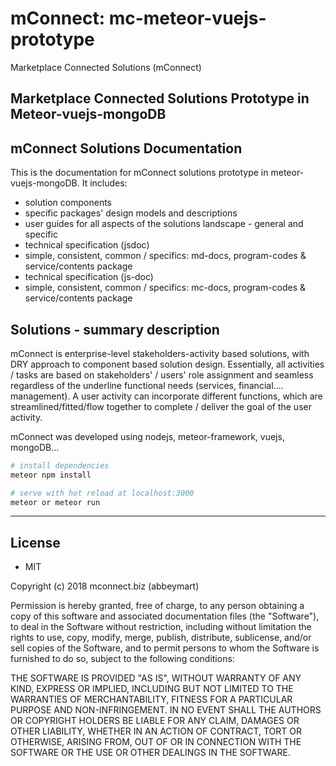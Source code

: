 # mConnect: mc-meteor-vuejs-prototype

Marketplace Connected Solutions (mConnect)

## Marketplace Connected Solutions Prototype in Meteor-vuejs-mongoDB

## mConnect Solutions Documentation

This is the documentation for mConnect solutions prototype in meteor-vuejs-mongoDB. It includes:

- solution components
- specific packages' design models and descriptions
- user guides for all aspects of the solutions landscape - general and specific
- technical specification (jsdoc)
- simple, consistent, common / specifics: md-docs, program-codes & service/contents package
- technical specification (js-doc)
- simple, consistent, common / specifics: mc-docs, program-codes & service/contents package

## Solutions - summary description

mConnect is enterprise-level stakeholders-activity based solutions,
with DRY approach to component based solution design.
Essentially, all activities / tasks are based on stakeholders' / users' role assignment 
and seamless regardless of the underline functional needs (services, financial.... management).
A user activity can incorporate different functions, which are streamlined/fitted/flow together
to complete / deliver the goal of the user activity.

mConnect was developed using nodejs, meteor-framework, vuejs, mongoDB...

``` bash
# install dependencies
meteor npm install

# serve with hot reload at localhost:3000
meteor or meteor run

```

---

## License

- MIT

Copyright (c) 2018 mconnect.biz (abbeymart)

Permission is hereby granted, free of charge, to any person obtaining a copy
of this software and associated documentation files (the "Software"), to deal
in the Software without restriction, including without limitation the rights
to use, copy, modify, merge, publish, distribute, sublicense, and/or sell
copies of the Software, and to permit persons to whom the Software is
furnished to do so, subject to the following conditions:

THE SOFTWARE IS PROVIDED "AS IS", WITHOUT WARRANTY OF ANY KIND, EXPRESS OR
IMPLIED, INCLUDING BUT NOT LIMITED TO THE WARRANTIES OF MERCHANTABILITY,
FITNESS FOR A PARTICULAR PURPOSE AND NON-INFRINGEMENT. IN NO EVENT SHALL THE
AUTHORS OR COPYRIGHT HOLDERS BE LIABLE FOR ANY CLAIM, DAMAGES OR OTHER
LIABILITY, WHETHER IN AN ACTION OF CONTRACT, TORT OR OTHERWISE, ARISING FROM,
OUT OF OR IN CONNECTION WITH THE SOFTWARE OR THE USE OR OTHER DEALINGS IN THE
SOFTWARE.
